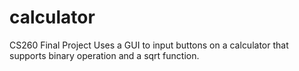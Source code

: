 # calculator
CS260 Final Project
Uses a GUI to input buttons on a calculator that supports binary operation and a sqrt function.
